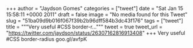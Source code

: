 
+++
author = "Jaydson Gomes"
categories = ["tweet"]
date = "Sat Jan 15 15:58:11 +0000 2011"
draft = false
image = "No media found for this Tweet"
slug = "51ba09d9b016f067f39b2b96dff584b3dc43f176"
tags = ["tweet"]
title = """Very useful #CSS border-r..."""
tweet = true
tweet_url = "https://twitter.com/jaydson/status/26307162816913408"
+++
Very useful #CSS border-radius goo.gl/avfpK
